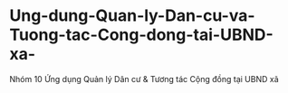 # Ung-dung-Quan-ly-Dan-cu-va-Tuong-tac-Cong-dong-tai-UBND-xa-
Nhóm 10 Ứng dụng Quản lý Dân cư &amp; Tương tác Cộng đồng tại UBND xã
